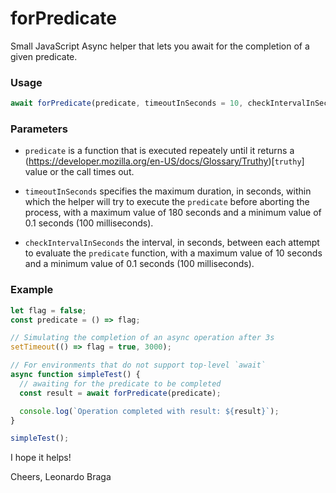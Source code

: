 # forPredicate

Small JavaScript Async helper that lets you await for the completion of a given predicate.

### Usage

```js
await forPredicate(predicate, timeoutInSeconds = 10, checkIntervalInSeconds = 0.5);
```

### Parameters

- `predicate` is a function that is executed repeately until it returns a (https://developer.mozilla.org/en-US/docs/Glossary/Truthy)[`truthy`] value or the call times out. 

- `timeoutInSeconds` specifies the maximum duration, in seconds, within which the helper will try to execute the `predicate` before aborting the process, with a maximum value of 180 seconds and a minimum value of 0.1 seconds (100 milliseconds). 

- `checkIntervalInSeconds` the interval, in seconds, between each attempt to evaluate the `predicate` function, with a maximum value of 10 seconds and a minimum value of 0.1 seconds (100 milliseconds).

### Example

```js
let flag = false;
const predicate = () => flag;

// Simulating the completion of an async operation after 3s
setTimeout(() => flag = true, 3000);

// For environments that do not support top-level `await`
async function simpleTest() {
  // awaiting for the predicate to be completed
  const result = await forPredicate(predicate);

  console.log(`Operation completed with result: ${result}`);
}

simpleTest();
```

I hope it helps!

Cheers,
Leonardo Braga
